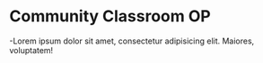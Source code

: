 # Community Classroom OP

-Lorem ipsum dolor sit amet, consectetur adipisicing elit. Maiores, voluptatem!
